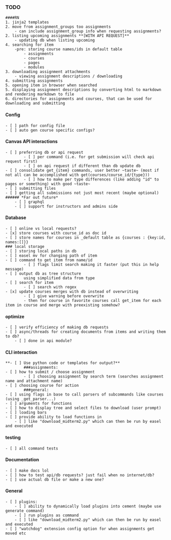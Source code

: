 ### TODO
	####RN
	1. jinja2 templates
	2. move from assignment_groups too assignments
		- can include assignment_group info when requesting assignments?
	2. listing upcoming assignments **[WITH API REQUEST]**
		- updating db when listing upcoming
	4. searching for item
		-pre: storing course names/ids in default table
			- assignments
			- courses
			- pages
			- modules
	3. downloading assignment attachments
		- viewing assignment descriptions / downloading
	4. submitting assignments
	5. opening item in browser when searched 
	5. displaying assignment descriptions by converting html to markdown and rendering markdown to file
	6. directories for assignments and courses, that can be used for downloading and submitting

#### Config
	- [ ] path for config file
	- [ ] auto gen course specific configs?
#### Canvas API interactions
	- [ ] preferring db or api request
			- [ ] per command (i.e. for get submission will check api request first)
			- [ ] on api request if different than db update db
	- [ ] consolidate get_{item} commands, user better ~taste~ (most if not all can be accomplished with get(courses/course_id/{type})) 
			- [ ] how to make per type differences (like adding "id" to pages or something) with good ~taste~
	- [ ] submitting files
	- [ ] getting all submissions not just most recent (maybe optional)
	###### *Far out future*
		- [ ] graphql
		- [ ] support for instructors and admins side
#### Database
	- [ ] online vs local requests?
	- [x] store courses with course_id as doc id
	- [ ] store names for courses in _default table as {courses : {key:id, names:[]}}
	### local storage
	- [ ] storing local paths in db
	- [ ] easel mv for changing path of item
	- [ ] command to get item from name/id
			- [ ] flags limit search making it faster (put this in help message)
	- [ ] output db as tree structure 
			using simplified data from type
	- [ ] search for item
			- [ ] search with regex
	- [x] update courses merges with db instead of overwriting
			- [ ] give warning before overwrite
			- then for course in favorite courses call get_item for each item in course and merge with preexisting somehow?
#### optimize
	- [ ] verify efficiency of making db requests
	- [ ] async/threads for creating documents from items and writing them to db?
		- [ ] done in api module?
#### CLI interaction 
	**- [ ] Use python code or templates for output?**
			###assignments:
	- [ ] how to submit / choose assignment 
			- [ ] choosing assignment by search term (searches assignment name and attachment name)
	- [ ] choosing course for action 
			###general:
	- [ ] using flags in base to call parsers of subcommands like courses (using _get_parser...)
	- [ ] arguments for functions
	- [ ] how to display tree and select files to download (user prompt)
	- [ ] loading bars
	- [ ] provide ability to load functions in 
		- [ ] like "download_midterm2.py" which can then be run by easel and executed
#### testing
	- [ ] all command tests
#### Documentation
	- [ ] make docs lol
	- [ ] how to test api/db requests? just fail when no internet/db?
	- [ ] use actual db file or make a new one?
#### General
	- [ ] plugins: 
		- [ ] ability to dynamically load plugins into cement (maybe use generate command)
		- [ ] run plugins as command
		- [ ] like "download_midterm2.py" which can then be run by easel and executed
	- [ ] "watchdog" extension config option for when assignments get moved etc
